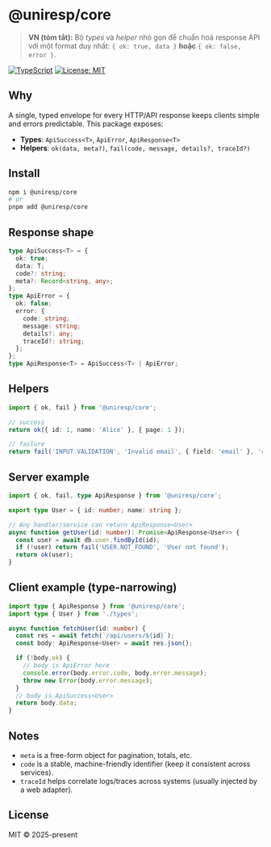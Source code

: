 # @uniresp/core

> **VN (tóm tắt):** Bộ _types_ và _helper_ nhỏ gọn để chuẩn hoá response API với một format duy nhất:
> `{ ok: true, data }` **hoặc** `{ ok: false, error }`.

[![TypeScript](https://img.shields.io/badge/TypeScript-ready-blue.svg)](#)
[![License: MIT](https://img.shields.io/badge/License-MIT-green.svg)](#)

## Why

A single, typed envelope for every HTTP/API response keeps clients simple and errors predictable.
This package exposes:

- **Types**: `ApiSuccess<T>`, `ApiError`, `ApiResponse<T>`
- **Helpers**: `ok(data, meta?)`, `fail(code, message, details?, traceId?)`

## Install

```bash
npm i @uniresp/core
# or
pnpm add @uniresp/core
```

## Response shape

```ts
type ApiSuccess<T> = {
  ok: true;
  data: T;
  code?: string;
  meta?: Record<string, any>;
};
type ApiError = {
  ok: false;
  error: {
    code: string;
    message: string;
    details?: any;
    traceId?: string;
  };
};
type ApiResponse<T> = ApiSuccess<T> | ApiError;
```

## Helpers

```ts
import { ok, fail } from '@uniresp/core';

// success
return ok({ id: 1, name: 'Alice' }, { page: 1 });

// failure
return fail('INPUT.VALIDATION', 'Invalid email', { field: 'email' }, 'req-123');
```

## Server example

```ts
import { ok, fail, type ApiResponse } from '@uniresp/core';

export type User = { id: number; name: string };

// Any handler/service can return ApiResponse<User>
async function getUser(id: number): Promise<ApiResponse<User>> {
  const user = await db.user.findById(id);
  if (!user) return fail('USER.NOT_FOUND', 'User not found');
  return ok(user);
}
```

## Client example (type-narrowing)

```ts
import type { ApiResponse } from '@uniresp/core';
import type { User } from './types';

async function fetchUser(id: number) {
  const res = await fetch(`/api/users/${id}`);
  const body: ApiResponse<User> = await res.json();

  if (!body.ok) {
    // body is ApiError here
    console.error(body.error.code, body.error.message);
    throw new Error(body.error.message);
  }
  // body is ApiSuccess<User>
  return body.data;
}
```

## Notes

- `meta` is a free-form object for pagination, totals, etc.
- `code` is a stable, machine-friendly identifier (keep it consistent across services).
- `traceId` helps correlate logs/traces across systems (usually injected by a web adapter).

## License

MIT © 2025-present
